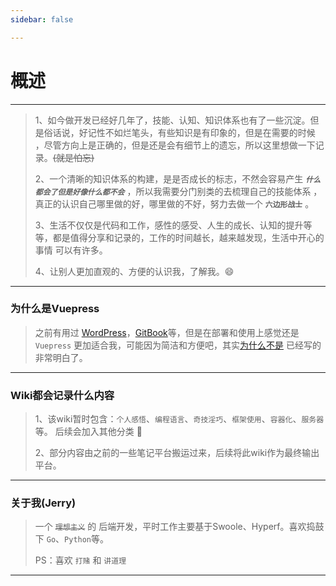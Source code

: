 ```yaml
---
sidebar: false

---
```


# 概述

---

> 1、如今做开发已经好几年了，技能、认知、知识体系也有了一些沉淀。但是俗话说，好记性不如烂笔头，有些知识是有印象的，但是在需要的时候
> ，尽管方向上是正确的，但是还是会有细节上的遗忘，所以这里想做一下记录。~~(就是怕忘)~~
>
> 2、一个清晰的知识体系的构建，是是否成长的标志，不然会容易产生 ***`什么都会了但是好像什么都不会`*** ，所以我需要分门别类的去梳理自己的技能体系
> ，真正的认识自己哪里做的好，哪里做的不好，努力去做一个 **`六边形战士`** 。
>
> 3、生活不仅仅是代码和工作，感性的感受、人生的成长、认知的提升等等，都是值得分享和记录的，工作的时间越长，越来越发现，生活中开心的事情
> 可以有许多。
>
> 4、让别人更加直观的、方便的认识我，了解我。:smile:

---

### 为什么是Vuepress

> 之前有用过 [WordPress](https://cn.wordpress.org/)，[GitBook](https://www.gitbook.com/)等，但是在部署和使用上感觉还是
> `Vuepress` 更加适合我，可能因为简洁和方便吧，其实[为什么不是](https://vuepress2.netlify.app/zh/guide/#%E4%B8%BA%E4%BB%80%E4%B9%88%E4%B8%8D%E6%98%AF)
> 已经写的非常明白了。

---

### Wiki都会记录什么内容

> 1、该wiki暂时包含：`个人感悟`、`编程语言`、`奇技淫巧`、`框架使用`、`容器化`、`服务器` 等。
后续会加入其他分类 :magnet:
>
> 2、部分内容由之前的一些笔记平台搬运过来，后续将此wiki作为最终输出平台。

---

### 关于我(Jerry)

> 一个 ~~`理想主义`~~ 的 后端开发，平时工作主要基于Swoole、Hyperf。喜欢捣鼓下 `Go`、`Python`等。
>
> PS：喜欢 `打赌` 和 `讲道理`

---